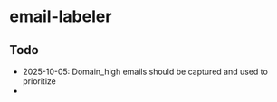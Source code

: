 # email-labeler

## Todo
- 2025-10-05: Domain_high emails should be captured and used to prioritize
- 
